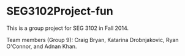 SEG3102Project-fun
==================

This is a group project for SEG 3102 in Fall 2014.

Team members (Group 9): Craig Bryan, Katarina Drobnjakovic, Ryan O'Connor, and Adnan Khan.
